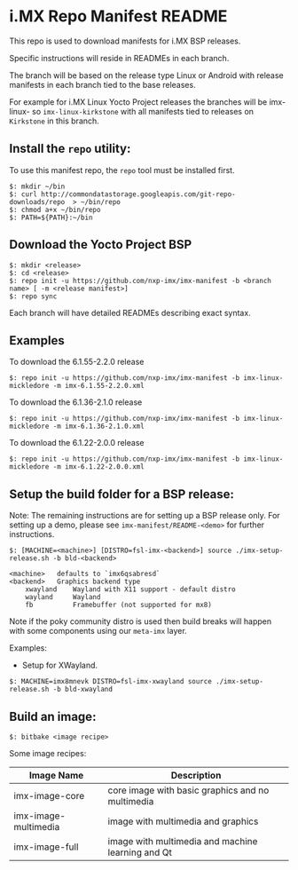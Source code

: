 i.MX Repo Manifest README
=========================

This repo is used to download manifests for i.MX BSP releases.

Specific instructions will reside in READMEs in each branch.

The branch will be based on the release type Linux or Android with release manifests in each branch tied to the base releases.

For example for i.MX Linux Yocto Project releases the branches will be imx-linux-<Yocto Project release> so `imx-linux-kirkstone` with
all manifests tied to releases on `Kirkstone` in this branch.

Install the `repo` utility:
---------------------------

To use this manifest repo, the `repo` tool must be installed first.

```
$: mkdir ~/bin
$: curl http://commondatastorage.googleapis.com/git-repo-downloads/repo  > ~/bin/repo
$: chmod a+x ~/bin/repo
$: PATH=${PATH}:~/bin
```

Download the Yocto Project BSP
------------------------------

```
$: mkdir <release>
$: cd <release>
$: repo init -u https://github.com/nxp-imx/imx-manifest -b <branch name> [ -m <release manifest>]
$: repo sync
```

Each branch will have detailed READMEs describing exact syntax.

Examples
--------

To download the 6.1.55-2.2.0 release
```
$: repo init -u https://github.com/nxp-imx/imx-manifest -b imx-linux-mickledore -m imx-6.1.55-2.2.0.xml
```
To download the 6.1.36-2.1.0 release
```
$: repo init -u https://github.com/nxp-imx/imx-manifest -b imx-linux-mickledore -m imx-6.1.36-2.1.0.xml
```
To download the 6.1.22-2.0.0 release
```
$: repo init -u https://github.com/nxp-imx/imx-manifest -b imx-linux-mickledore -m imx-6.1.22-2.0.0.xml
```

Setup the build folder for a BSP release:
-----------------------------------------

Note: The remaining instructions are for setting up a BSP release only. For setting
up a demo, please see `imx-manifest/README-<demo>` for further instructions.

```
$: [MACHINE=<machine>] [DISTRO=fsl-imx-<backend>] source ./imx-setup-release.sh -b bld-<backend>

<machine>   defaults to `imx6qsabresd`
<backend>   Graphics backend type
    xwayland    Wayland with X11 support - default distro
    wayland     Wayland
    fb          Framebuffer (not supported for mx8)
```

Note if the poky community distro is used then build breaks will happen with some
components using our `meta-imx` layer.

Examples:
- Setup for XWayland.
```
$: MACHINE=imx8mnevk DISTRO=fsl-imx-xwayland source ./imx-setup-release.sh -b bld-xwayland
```

Build an image:
---------------

```
$: bitbake <image recipe>
```

Some image recipes:

Image Name           | Description
---------------------|---------------------------------------------------
imx-image-core       | core image with basic graphics and no multimedia
imx-image-multimedia | image with multimedia and graphics
imx-image-full       | image with multimedia and machine learning and Qt
